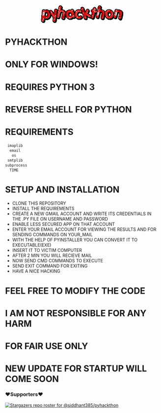 <p align="center">
  <img src="https://github.com/siddhant385/pyhackthon/blob/main/text.gif"></img>
</p>

# PYHACKTHON


# ONLY FOR WINDOWS!
# REQUIRES PYTHON 3
# REVERSE SHELL FOR PYTHON

# REQUIREMENTS
	 imaplib
	  email
	   os
	 smtplib 
	subprocess
	  TIME


# SETUP AND INSTALLATION

+ CLONE THIS REPOSITORY
+ INSTALL THE REQUIREMENTS
+ CREATE A NEW GMAIL ACCOUNT AND WRITE ITS CREDENTIALS IN THE .PY FILE ON USERNAME AND PASSWORD
+ ENABLE LESS SECURED APP ON THAT ACCOUNT
+ ENTER YOUR EMAIL ACCOUNT FOR VIEWING THE RESULTS AND FOR SENDING COMMANDS ON YOUR_MAIL
+ WITH THE HELP OF PYINSTALLER YOU CAN CONVERT IT TO EXECUTABLE(EXE)
+ INSERT IT TO VICTIM COMPUTER 
+ AFTER 2 MIN YOU WILL RECIEVE MAIL
+ NOW SEND CMD COMMANDS TO EXECUTE
+ SEND EXIT COMMAND FOR EXITING 
+ HAVE A NICE HACKING

# FEEL FREE TO MODIFY THE CODE
# I AM NOT RESPONSIBLE FOR ANY HARM 
# FOR FAIR USE ONLY

# NEW UPDATE FOR STARTUP WILL COME SOON 

### ❤️Supporters❤️
[![Stargazers repo roster for @siddhant385/pyhackthon](https://reporoster.com/stars/siddhant385/pyhackthon)](https://github.com/siddhant385/pyhackthon/stargazers)
